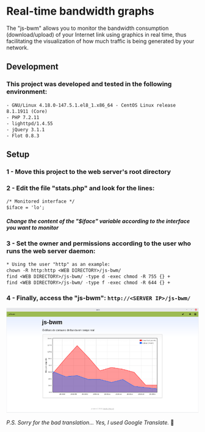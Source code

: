 # Real-time bandwidth graphs
The "js-bwm" allows you to monitor the bandwidth consumption (download/upload) of your Internet link using graphics in real time, thus facilitating the visualization of how much traffic is being generated by your network.
## Development
### This project was developed and tested in the following environment:
```
- GNU/Linux 4.18.0-147.5.1.el8_1.x86_64 - CentOS Linux release 8.1.1911 (Core)
- PHP 7.2.11
- lighttpd/1.4.55
- jQuery 3.1.1
- Flot 0.8.3
```
## Setup
### 1 - Move this project to the web server's root directory
### 2 - Edit the file "stats.php" and look for the lines:
```
/* Monitored interface */
$iface = 'lo';
```
#### *Change the content of the "$iface" variable according to the interface you want to monitor*
### 3 - Set the owner and permissions according to the user who runs the web server daemon:
```
* Using the user "http" as an example:
chown -R http:http <WEB DIRECTORY>/js-bwm/
find <WEB DIRECTORY>/js-bwm/ -type d -exec chmod -R 755 {} +
find <WEB DIRECTORY>/js-bwm/ -type f -exec chmod -R 644 {} +
```
### 4 - Finally, access the "js-bwm": `http://<SERVER IP>/js-bwm/`

![img](screenshot.png)

*P.S. Sorry for the bad translation... Yes, I used Google Translate.*  :bow:
